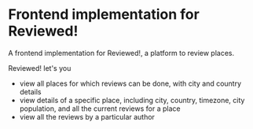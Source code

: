 # Frontend implementation for Reviewed!

A frontend implementation for Reviewed!, a platform to review places.

Reviewed! let's you 
- view all places for which reviews can be done, with city and country details
- view details of a specific place, including city, country, timezone, city population, and all the current reviews for a place
- view all the reviews by a particular author
